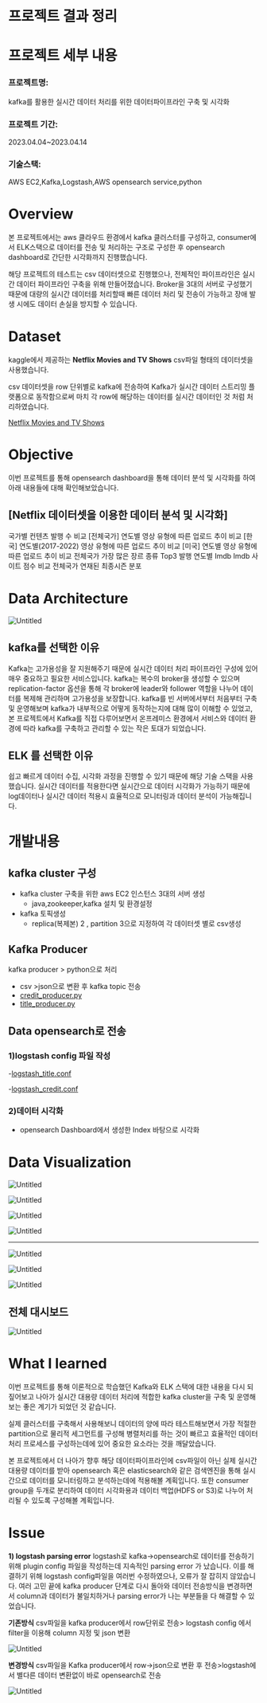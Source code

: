 # 프로젝트 결과 정리

# 프로젝트 세부 내용

### 프로젝트명: 
kafka를 활용한 실시간 데이터 처리를 위한 데이터파이프라인 구축 및 시각화

### 프로젝트 기간: 
2023.04.04~2023.04.14

### 기술스택: 
AWS EC2,Kafka,Logstash,AWS opensearch service,python

# Overview

본 프로젝트에서는 aws 클라우드 환경에서 kafka 클러스터를 구성하고, consumer에서 ELK스택으로 데이터를 전송 및 처리하는 구조로 구성한 후 opensearch dashboard로 간단한 시각화까지 진행했습니다.

해당 프로젝트의 테스트는 csv 데이터셋으로 진행했으나, 전체적인 파이프라인은 실시간 데이터 파이프라인 구축을 위해 만들어졌습니다. Broker을 3대의 서버로 구성했기 때문에  대량의 실시간 데이터를 처리할때 빠른 데이터 처리 및 전송이 가능하고 장애 발생 시에도 데이터 손실을 방지할 수 있습니다.

# Dataset

kaggle에서 제공하는 **Netflix Movies and TV Shows**  csv파일 형태의 데이터셋을 사용했습니다.

csv 데이터셋을 row 단위별로 kafka에 전송하여 Kafka가 실시간 데이터 스트리밍 플랫폼으로 동작함으로써  마치 각 row에 해당하는 데이터를 실시간 데이터인 것 처럼 처리하였습니다.

[Netflix Movies and TV Shows](https://www.kaggle.com/datasets/dgoenrique/netflix-movies-and-tv-shows)

# Objective

이번 프로젝트를 통해  opensearch dashboard을 통해 데이터 분석 및 시각화를 하여 아래 내용들에 대해 확인해보았습니다.

## [Netflix 데이터셋을 이용한 데이터 분석 및 시각화]

국가별 컨텐츠 발행 수 비교
[전체국가] 연도별 영상 유형에 따른 업로드 추이 비교
[한국] 연도별(2017-2022) 영상 유형에 따른 업로드 추이 비교
[미국] 연도별 영상 유형에 따른 업로드 추이 비교
전체국가 가장 많은 장르 종류 Top3
발행 연도별 Imdb Imdb 사이트 점수 비교
전체국가 연재된 최종시즌 분포

# Data Architecture

![Untitled](./Images/Untitled.png)

## kafka를 선택한 이유

Kafka는 고가용성을 잘 지원해주기 때문에 실시간 데이터 처리 파이프라인 구성에 있어 매우 중요하고 필요한 서비스입니다.
kafka는 복수의 broker을 생성할 수 있으며 replication-factor 옵션을 통해 각 broker에 leader와 follower 역할을 나누어 데이터를 복제해 관리하며 고가용성을 보장합니다.
kafka를 빈 서버에서부터 처음부터 구축 및 운영해보며 kafka가 내부적으로 어떻게 동작하는지에 대해 많이 이해할 수 있었고,  본 프로젝트에서 Kafka를 직접 다루어보면서 온프레미스 환경에서 서비스와 데이터 환경에 따라 kafka를 구축하고 관리할 수 있는 작은 토대가 되었습니다.

## ELK 를 선택한 이유

쉽고 빠르게 데이터 수집, 시각화 과정을 진행할 수 있기 때문에 해당 기술 스택을 사용했습니다. 실시간 데이터를 적용한다면 실시간으로 데이터 시각화가 가능하기 때문에 log데이터나 실시간 데이터 적용시 효율적으로 모니터링과 데이터 분석이 가능해집니다.

# 개발내용

## kafka cluster 구성

- kafka cluster 구축을 위한 aws EC2 인스턴스 3대의 서버 생성
    - java,zookeeper,kafka 설치 및 환경설정
- kafka 토픽생성
    - replica(복제본) 2 , partition 3으로 지정하여 각 데이터셋 별로 csv생성

## Kafka Producer

kafka producer > python으로 처리
- csv >json으로 변환 후 kafka topic 전송
- [credit_producer.py](https://github.com/kaylee125/kafka-realtime-datapipeline/blob/master/credit_producer.py)
- [title_producer.py](https://github.com/kaylee125/kafka-realtime-datapipeline/blob/master/title_producer.py)

## Data opensearch로 전송

### 1)logstash config 파일 작성

-[logstash_title.conf](https://github.com/kaylee125/kafka-realtime-datapipeline/blob/master/logstash_title.conf)

-[logstash_credit.conf](https://github.com/kaylee125/kafka-realtime-datapipeline/blob/master/logstash_credit.conf)

### 2)데이터 시각화

- opensearch Dashboard에서 생성한 Index 바탕으로 시각화

# Data Visualization

![Untitled](./Images/1.png)

![Untitled](./Images/2.png)

![Untitled](./Images/3.png)
 
![Untitled](./Images/4.png)

---

![Untitled](./Images/5.png)

![Untitled](./Images/6.png)

![Untitled](./Images/7.png)

## 전체 대시보드

![Untitled](./Images/8.png)

# What I learned

이번 프로젝트를 통해 이론적으로 학습했던 Kafka와 ELK 스택에 대한 내용을 다시 되짚어보고 나아가 실시간 대용량 데이터 처리에 적합한 kafka cluster을 구축 및 운영해보는 좋은 계기가 되었던 것 같습니다.

실제 클러스터를 구축해서 사용해보니 데이터의 양에 따라 테스트해보면서 가장 적절한  partition으로 물리적 세그먼트를 구성해 병렬처리를 하는 것이 빠르고 효율적인 데이터 처리 프로세스를 구성하는데에 있어 중요한 요소라는 것을 깨달았습니다.

본 프로젝트에서 더 나아가 향후 해당 데이터파이프라인에 csv파일이 아닌 실제 실시간 대용량 데이터를 받아 opensearch 혹은 elasticsearch와 같은 검색엔진을 통해 실시간으로 데이터를 모니터링하고 분석하는데에 적용해볼 계획입니다. 또한 consumer group을 두개로 분리하여 데이터 시각화용과 데이터 백업(HDFS or S3)로 나누어 처리될 수 있도록 구성해볼 계획입니다.

# Issue

**1) logstash parsing error**
logstash로 kafka->opensearch로 데이터를 전송하기 위해 plugin config 파일을 작성하는데 지속적인 parsing error 가 났습니다.
이를 해결하기 위해 logstash config파일을 여러번 수정하였으나, 오류가 잘 잡히지 않았습니다.
여러 고민 끝에 kafka producer 단계로 다시 돌아와 데이터 전송방식을 변경하면서 column과 데이터가 불일치하거나 parsing error가 나는 부분들을 다 해결할 수 있었습니다.

**기존방식**
csv파일을 kafka producer에서 row단위로 전송> logstash config 에서 filter을 이용해 column 지정 및 json 변환

![Untitled](./Images/9.png)

**변경방식**
csv파일을 Kafka producer에서 row->json으로 변환 후 전송>logstash에서 별다른 데이터 변환없이 바로 opensearch로 전송

![Untitled](./Images/10.png)